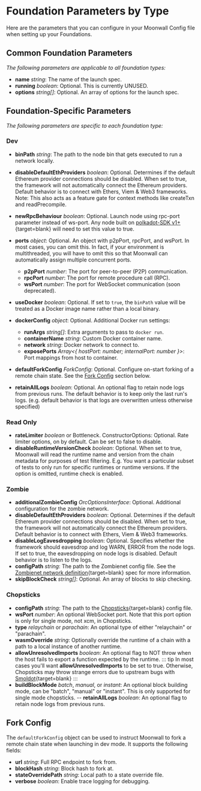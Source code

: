 # Foundation Parameters by Type

Here are the parameters that you can configure in your Moonwall Config file when setting up your Foundations.

## Common Foundation Parameters

*The following parameters are applicable to all foundation types:*
- **name** *string*: The name of the launch spec.
- **running** *boolean*: Optional. This is currently UNUSED.
- **options** *string[]*: Optional. An array of options for the launch spec.

## Foundation-Specific Parameters

*The following parameters are specific to each foundation type:*

### Dev

- **binPath** *string*: The path to the node bin that gets executed to run a network locally.
- **disableDefaultEthProviders** *boolean*: Optional. Determines if the default Ethereum provider connections should be disabled. When set to true, the framework will not automatically connect the Ethereum providers. Default behavior is to connect with Ethers, Viem & Web3 frameworks. Note: This also acts as a feature gate for context methods like createTxn and readPrecompile.
- **newRpcBehaviour** *boolean*: Optional. Launch node using rpc-port parameter instead of ws-port. Any node built on [polkadot-SDK v1+](https://github.com/paritytech/polkadot-sdk){target=blank} will need to set this value to true.
- **ports** *object*: Optional. An object with p2pPort, rpcPort, and wsPort. In most cases, you can omit this. In fact, if your environment is multithreaded, you will have to omit this so that Moonwall can automatically assign multiple concurrent ports.
    - **p2pPort** *number*: The port for peer-to-peer (P2P) communication.
    - **rpcPort** *number*: The port for remote procedure call (RPC).
    - **wsPort** *number*: The port for WebSocket communication (soon deprecated).

- **useDocker** *boolean*: Optional. If set to `true`, the `binPath` value will be treated as a Docker image name rather than a local binary.
- **dockerConfig** *object*: Optional. Additional Docker run settings:
  - **runArgs** *string[]*: Extra arguments to pass to `docker run`.
  - **containerName** *string*: Custom Docker container name.
  - **network** *string*: Docker network to connect to.
  - **exposePorts** *Array<{ hostPort: number; internalPort: number }>*: Port mappings from host to container.
- **defaultForkConfig** *ForkConfig*: Optional. Configure on-start forking of a remote chain state. See the [Fork Config](#fork-config) section below.
- **retainAllLogs** *boolean*: Optional. An optional flag to retain node logs from previous runs. The default behavior is to keep only the last run's logs. (e.g. default behavior is that logs are overwritten unless otherwise specified)

### Read Only 

- **rateLimiter** *boolean* or Bottleneck. ConstructorOptions: Optional. Rate limiter options, on by default. Can be set to false to disable.
- **disableRuntimeVersionCheck** *boolean*: Optional. When set to true, Moonwall will read the runtime name and version from the chain metadata for purposes of test filtering. E.g. You want a particular subset of tests to only run for specific runtimes or runtime versions. If the option is omitted, runtime check is enabled. 

### Zombie

- **additionalZombieConfig** *OrcOptionsInterface*: Optional. Additional configuration for the zombie network.
- **disableDefaultEthProviders** *boolean*: Optional. Determines if the default Ethereum provider connections should be disabled. When set to true, the framework will not automatically connect the Ethereum providers. Default behavior is to connect with Ethers, Viem & Web3 frameworks.
- **disableLogEavesdropping** *boolean*: Optional. Specifies whether the framework should eavesdrop and log WARN, ERROR from the node logs. If set to true, the eavesdropping on node logs is disabled. Default behavior is to listen to the logs.
- **configPath** *string*: The path to the Zombienet config file. See the [Zombienet network definition](https://paritytech.github.io/zombienet/network-definition-spec.html){target=blank} spec for more information.
- **skipBlockCheck** *string[]*: Optional. An array of blocks to skip checking.


### Chopsticks

- **configPath** *string*: The path to the [Chopsticks](https://github.com/AcalaNetwork/chopsticks){target=blank} config file.
- **wsPort** *number*: An optional WebSocket port. Note that this port option is only for single mode, not xcm, in Chopsticks.
- **type** *relaychain* or *parachain*:  An optional type of either "relaychain" or "parachain".
- **wasmOverride** *string*: Optionally override the runtime of a chain with a path to a local instance of another runtime.
- **allowUnresolvedImports** *boolean*: An optional flag to NOT throw when the host fails to export a function expected by the runtime.
::: tip
In most cases you'll want **allowUnresolvedImports** to be set to true. Otherwise, Chopsticks may throw strange errors due to upstream bugs with [Smoldot](https://github.com/smol-dot/smoldot){target=blank}
:::
- **buildBlockMode** *batch*, *manual*, or *instant*: An optional block building mode, can be "batch", "manual" or "instant". This is only supported for single mode chopsticks.
-- **retainAllLogs** *boolean*: An optional flag to retain node logs from previous runs.

## Fork Config

The `defaultForkConfig` object can be used to instruct Moonwall to fork a remote chain state when launching in dev mode. It supports the following fields:

- **url** *string*: Full RPC endpoint to fork from.
- **blockHash** *string*: Block hash to fork at.
- **stateOverridePath** *string*: Local path to a state override file.
- **verbose** *boolean*: Enable trace logging for debugging.